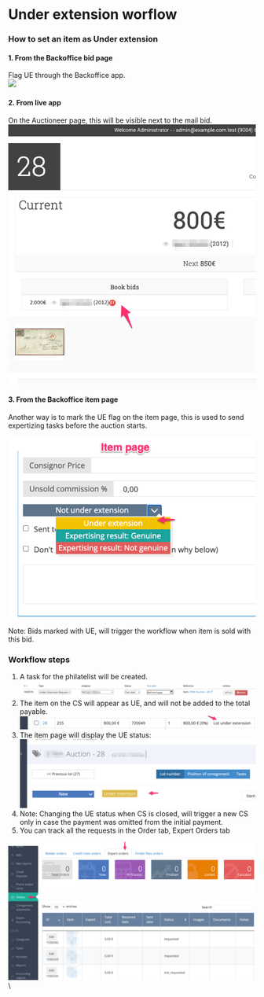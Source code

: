 # Under extension worflow

### How to set an item as Under extension

#### 1. From the Backoffice bid page

&#x20;Flag UE through the Backoffice app.\
![](../.gitbook/assets/Bids\_\_\_Backoffice.png)

#### 2. From live app

On the Auctioneer page, this will be visible next to the mail bid.![](<../.gitbook/assets/image (34).png>)

#### 3. From the Backoffice item page

Another way is to mark the UE flag on the item page, this is used to send expertizing tasks before the auction starts.

![](<../.gitbook/assets/image (5).png>)

Note: Bids marked with UE, will trigger the workflow when item is sold with this bid.

### &#x20;Workflow steps

1. &#x20;A task for the philatelist will be created. ![](<../.gitbook/assets/image (14).png>)
2. The item on the CS will appear as UE, and will not be added to the total payable.  ![](<../.gitbook/assets/image (36).png>)
3. The item page will display the UE status: ![](<../.gitbook/assets/image (2).png>)
4. Note: Changing the UE status when CS is closed, will trigger a new CS only in case the payment was omitted from the initial payment.
5. You can track all the requests in the Order tab, Expert Orders tab

![](<../.gitbook/assets/image (22).png>)\


